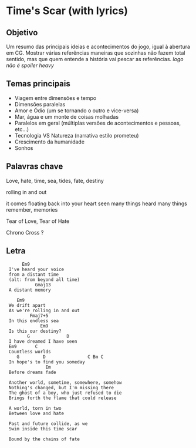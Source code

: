 # Time's Scar (with lyrics)

## Objetivo

Um resumo das principais ideias e acontecimentos do jogo, igual à abertura em
CG. Mostrar várias referências maneiras que sozinhas não fazem total sentido,
mas que quem entende a história vai pescar as referências.
*logo não é spoiler heavy*

## Temas principais

* Viagem entre dimensões e tempo
* Dimensões paralelas
* Amor e Ódio (um se tornando o outro e vice-versa)
* Mar, água e um monte de coisas molhadas
* Paralelos em geral (múltiplas versões de acontecimentos e pessoas, etc...)
* Tecnologia VS Natureza (narrativa estilo prometeu)
* Crescimento da humanidade
* Sonhos

## Palavras chave

Love, hate, time, sea, tides, fate, destiny

rolling in and out

it comes floating back into your heart
seen many things
heard many things
remember, memories

Tear of Love, Tear of Hate

Chrono Cross ?

## Letra


          Em9
     I've heard your voice
     from a distant time
     (alt: from beyond all time)
               Gmaj13
     A distant memory

        Em9
     We drift apart
     As we're rolling in and out
             Fmaj7+5
     In this endless sea
                 Em9
     Is this our destiny?
            G              D
     I have dreamed I have seen
     Em9       C
     Countless worlds
        G         D                C Bm C
     In hope's to find you someday
                   Em
     Before dreams fade

     Another world, sometime, somewhere, somehow
     Nothing's changed, but I'm missing there
     The ghost of a boy, who just refused to die
     Brings forth the flame that could release

     A world, torn in two
     Between love and hate

     Past and future collide, as we
     Swim inside this time scar

     Bound by the chains of fate
